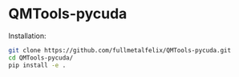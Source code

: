 # QMTools-pycuda

Installation:
```bash
git clone https://github.com/fullmetalfelix/QMTools-pycuda.git
cd QMTools-pycuda/
pip install -e .
```